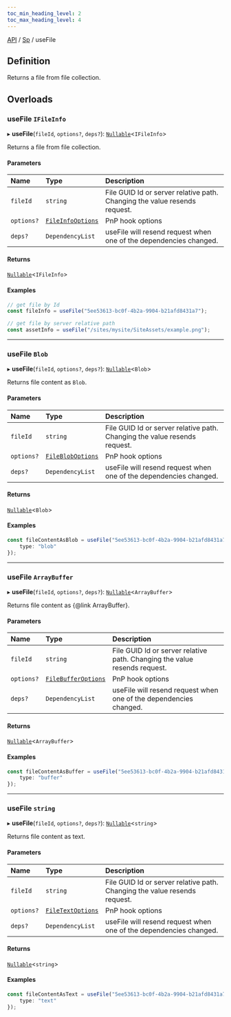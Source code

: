 ```yaml
---
toc_min_heading_level: 2
toc_max_heading_level: 4
---
```


[API](API/index.md) / [Sp](API/index.md#sp) / useFile

## Definition

Returns a file from file collection.

## Overloads

### useFile `IFileInfo`

▸ **useFile**(`fileId`, `options?`, `deps?`): [`Nullable`](NullableT.md#nullable)<`IFileInfo`\>

Returns a file from file collection.

#### Parameters

| Name | Type | Description |
| :------ | :------ | :------ |
| `fileId` | `string` | File GUID Id or server relative path. Changing the value resends request. |
| `options?` | [`FileInfoOptions`](FileInfoOptions.md) | PnP hook options |
| `deps?` | `DependencyList` | useFile will resend request when one of the dependencies changed. |

#### Returns

[`Nullable`](NullableT.md#nullable)<`IFileInfo`\>

#### Examples

```typescript
// get file by Id
const fileInfo = useFile("5ee53613-bc0f-4b2a-9904-b21afd8431a7");

// get file by server relative path
const assetInfo = useFile("/sites/mysite/SiteAssets/example.png");
```


------------


### useFile `Blob`

▸ **useFile**(`fileId`, `options?`, `deps?`): [`Nullable`](NullableT.md#nullable)<`Blob`\>

Returns file content as `Blob`.

#### Parameters

| Name | Type | Description |
| :------ | :------ | :------ |
| `fileId` | `string` | File GUID Id or server relative path. Changing the value resends request. |
| `options?` | [`FileBlobOptions`](FileBlobOptions.md) | PnP hook options |
| `deps?` | `DependencyList` | useFile will resend request when one of the dependencies changed. |

#### Returns

[`Nullable`](NullableT.md#nullable)<`Blob`\>

#### Examples

```typescript
const fileContentAsBlob = useFile("5ee53613-bc0f-4b2a-9904-b21afd8431a7", {
	type: "blob"
});
```


-------


### useFile `ArrayBuffer`

▸ **useFile**(`fileId`, `options?`, `deps?`): [`Nullable`](NullableT.md#nullable)<`ArrayBuffer`\>

Returns file content as {@link ArrayBuffer}.

#### Parameters

| Name | Type | Description |
| :------ | :------ | :------ |
| `fileId` | `string` | File GUID Id or server relative path. Changing the value resends request. |
| `options?` | [`FileBufferOptions`](FileBufferOptions.md) | PnP hook options |
| `deps?` | `DependencyList` | useFile will resend request when one of the dependencies changed. |

#### Returns

[`Nullable`](NullableT.md#nullable)<`ArrayBuffer`\>

#### Examples

```typescript
const fileContentAsBuffer = useFile("5ee53613-bc0f-4b2a-9904-b21afd8431a7", {
	type: "buffer"
});
```


---------


### useFile `string`

▸ **useFile**(`fileId`, `options?`, `deps?`): [`Nullable`](NullableT.md#nullable)<`string`\>

Returns file content as text.

#### Parameters

| Name | Type | Description |
| :------ | :------ | :------ |
| `fileId` | `string` | File GUID Id or server relative path. Changing the value resends request. |
| `options?` | [`FileTextOptions`](FileTextOptions.md) | PnP hook options |
| `deps?` | `DependencyList` | useFile will resend request when one of the dependencies changed. |

#### Returns

[`Nullable`](NullableT.md#nullable)<`string`\>

#### Examples

```typescript
const fileContentAsText = useFile("5ee53613-bc0f-4b2a-9904-b21afd8431a7", {
	type: "text"
});
```